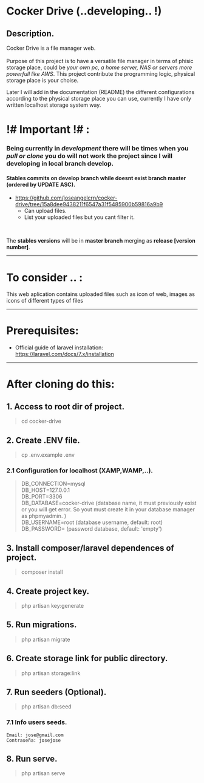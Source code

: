 # Cocker Drive (..developing.. !)

## Description.
Cocker Drive is a file manager web. <br><br> Purpose of this project is to have a versatile file manager in terms of phisic storage place, could be *your own pc, a home server, NAS or servers more powerfull like AWS*. This project contribute the  programming logic, physical storage place is your choise.

Later I will add in the documentation (README) the different configurations according to the physical storage place you can use, currently I have only written localhost storage system way.

#  !# Important !# :

### Being currently in  *development* there will be times when  you *pull or clone* you do will not work the project since I will developing in local branch develop.

#### Stables commits on develop branch while doesnt exist branch master (ordered by UPDATE ASC).

+ https://github.com/joseangelcrn/cocker-drive/tree/15a8dee9438211f6547a31f5485900b59816a9b9
    - Can upload files.
    - List your uploaded files but you cant filter it.

<br>

The **stables versions** will be in  **master branch** merging as  **release [version number]**.
<hr>

# To consider .. :

This web aplication contains  uploaded files such as icon of web, images as icons of different types of files

<hr>

# Prerequisites:

- Official guide of laravel installation: https://laravel.com/docs/7.x/installation

<hr>

# After cloning do this:

## 1. Access to root dir of project.

> cd cocker-drive

## 2. Create .ENV file.

> cp .env.example .env

### 2.1 Configuration for localhost (XAMP,WAMP,..).

> DB_CONNECTION=mysql <br>
DB_HOST=127.0.0.1 <br>
DB_PORT=3306 <br>
DB_DATABASE=cocker-drive (database name, it must previously exist  or you will get error. So yout must create it in your database manager as phpmyadmin. )<br>
DB_USERNAME=root (database username, default: root) <br>
DB_PASSWORD= (password  database, default: 'empty') <br>

## 3. Install composer/laravel dependences of project.

> composer install

## 4. Create project key.

> php artisan key:generate

## 5. Run migrations.

> php artisan migrate

## 6. Create storage link for public directory.

> php artisan storage:link

## 7. Run seeders (Optional).

> php artisan db:seed

### 7.1 Info users seeds.

    Email: jose@gmail.com
    Contraseña: josejose 

## 8. Run serve.

> php artisan serve
